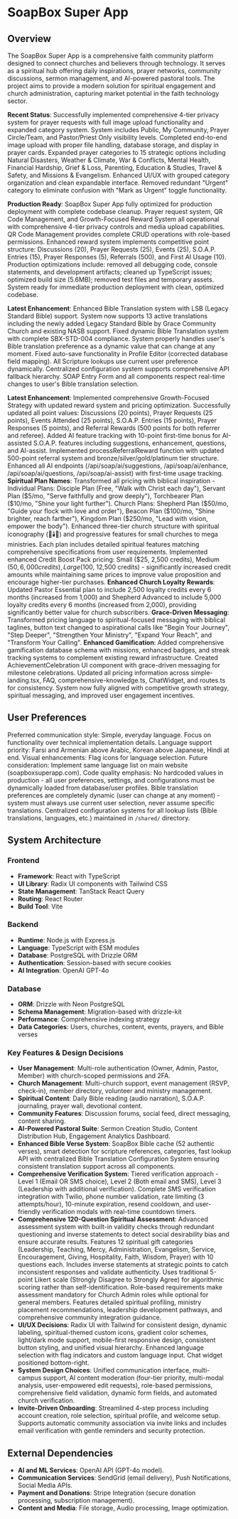 # SoapBox Super App

## Overview
The SoapBox Super App is a comprehensive faith community platform designed to connect churches and believers through technology. It serves as a spiritual hub offering daily inspirations, prayer networks, community discussions, sermon management, and AI-powered pastoral tools. The project aims to provide a modern solution for spiritual engagement and church administration, capturing market potential in the faith technology sector.

**Recent Status**: Successfully implemented comprehensive 4-tier privacy system for prayer requests with full image upload functionality and expanded category system. System includes Public, My Community, Prayer Circle/Team, and Pastor/Priest Only visibility levels. Completed end-to-end image upload with proper file handling, database storage, and display in prayer cards. Expanded prayer categories to 15 strategic options including Natural Disasters, Weather & Climate, War & Conflicts, Mental Health, Financial Hardship, Grief & Loss, Parenting, Education & Studies, Travel & Safety, and Missions & Evangelism. Enhanced UI/UX with grouped category organization and clean expandable interface. Removed redundant "Urgent" category to eliminate confusion with "Mark as Urgent" toggle functionality.

**Production Ready**: SoapBox Super App fully optimized for production deployment with complete codebase cleanup. Prayer request system, QR Code Management, and Growth-Focused Reward System all operational with comprehensive 4-tier privacy controls and media upload capabilities. QR Code Management provides complete CRUD operations with role-based permissions. Enhanced reward system implements competitive point structure: Discussions (20), Prayer Requests (25), Events (25), S.O.A.P. Entries (15), Prayer Responses (5), Referrals (500), and First AI Usage (10). Production optimizations include: removed all debugging code, console statements, and development artifacts; cleaned up TypeScript issues; optimized build size (5.6MB); removed test files and temporary assets. System ready for immediate production deployment with clean, optimized codebase.

**Latest Enhancement**: Enhanced Bible Translation system with LSB (Legacy Standard Bible) support. System now supports 13 active translations including the newly added Legacy Standard Bible by Grace Community Church and existing NASB support. Fixed dynamic Bible Translation system with complete SBX-STD-004 compliance. System properly handles user's Bible translation preference as a dynamic value that can change at any moment. Fixed auto-save functionality in Profile Editor (corrected database field mapping). All Scripture lookups use current user preference dynamically. Centralized configuration system supports comprehensive API fallback hierarchy. SOAP Entry Form and all components respect real-time changes to user's Bible translation selection.

**Latest Enhancement**: Implemented comprehensive Growth-Focused Strategy with updated reward system and pricing optimization. Successfully updated all point values: Discussions (20 points), Prayer Requests (25 points), Events Attended (25 points), S.O.A.P. Entries (15 points), Prayer Responses (5 points), and Referral Rewards (500 points for both referrer and referee). Added AI feature tracking with 10-point first-time bonus for AI-assisted S.O.A.P. features including suggestions, enhancement, questions, and AI-assist. Implemented processReferralReward function with updated 500-point referral system and bronze/silver/gold/platinum tier structure. Enhanced all AI endpoints (/api/soap/ai/suggestions, /api/soap/ai/enhance, /api/soap/ai/questions, /api/soap/ai-assist) with first-time usage tracking. **Spiritual Plan Names**: Transformed all pricing with biblical inspiration - Individual Plans: Disciple Plan (Free, "Walk with Christ each day"), Servant Plan ($5/mo, "Serve faithfully and grow deeply"), Torchbearer Plan ($10/mo, "Shine your light further"). Church Plans: Shepherd Plan ($50/mo, "Guide your flock with love and order"), Beacon Plan ($100/mo, "Shine brighter, reach farther"), Kingdom Plan ($250/mo, "Lead with vision, empower the body"). Enhanced three-tier church structure with spiritual iconography (🐑🕯️👑) and progressive features for small churches to mega ministries. Each plan includes detailed spiritual features matching comprehensive specifications from user requirements. Implemented enhanced Credit Boost Pack pricing: Small ($25, 2,500 credits), Medium ($50, 6,000 credits), Large ($100, 12,500 credits) - significantly increased credit amounts while maintaining same prices to improve value proposition and encourage higher-tier purchases. **Enhanced Church Loyalty Rewards**: Updated Pastor Essential plan to include 2,500 loyalty credits every 6 months (increased from 1,000) and Shepherd Advanced to include 5,000 loyalty credits every 6 months (increased from 2,000), providing significantly better value for church subscribers. **Grace-Driven Messaging**: Transformed pricing language to spiritual-focused messaging with biblical taglines, button text changed to aspirational calls like "Begin Your Journey", "Step Deeper", "Strengthen Your Ministry", "Expand Your Reach", and "Transform Your Calling". **Enhanced Gamification**: Added comprehensive gamification database schema with missions, enhanced badges, and streak tracking systems to complement existing reward infrastructure. Created AchievementCelebration UI component with grace-driven messaging for milestone celebrations. Updated all pricing information across simple-landing.tsx, FAQ, comprehensive-knowledge.ts, ChatWidget, and routes.ts for consistency. System now fully aligned with competitive growth strategy, spiritual messaging, and improved user engagement incentives.

## User Preferences
Preferred communication style: Simple, everyday language.
Focus on functionality over technical implementation details.
Language support priority: Farsi and Armenian above Arabic, Korean above Japanese, Hindi at end.
Visual enhancements: Flag icons for language selection.
Future consideration: Implement same language list on main website (soapboxsuperapp.com).
Code quality emphasis: No hardcoded values in production - all user preferences, settings, and configurations must be dynamically loaded from database/user profiles. Bible translation preferences are completely dynamic (user can change at any moment) - system must always use current user selection, never assume specific translations. Centralized configuration systems for all lookup lists (Bible translations, languages, etc.) maintained in `/shared/` directory.

## System Architecture

### Frontend
- **Framework**: React with TypeScript
- **UI Library**: Radix UI components with Tailwind CSS
- **State Management**: TanStack React Query
- **Routing**: React Router
- **Build Tool**: Vite

### Backend
- **Runtime**: Node.js with Express.js
- **Language**: TypeScript with ESM modules
- **Database**: PostgreSQL with Drizzle ORM
- **Authentication**: Session-based with secure cookies
- **AI Integration**: OpenAI GPT-4o

### Database
- **ORM**: Drizzle with Neon PostgreSQL
- **Schema Management**: Migration-based with drizzle-kit
- **Performance**: Comprehensive indexing strategy
- **Data Categories**: Users, churches, content, events, prayers, and Bible verses

### Key Features & Design Decisions
- **User Management**: Multi-role authentication (Owner, Admin, Pastor, Member) with church-scoped permissions and 2FA.
- **Church Management**: Multi-church support, event management (RSVP, check-in), member directory, volunteer and ministry management.
- **Spiritual Content**: Daily Bible reading (audio narration), S.O.A.P. journaling, prayer wall, devotional content.
- **Community Features**: Discussion forums, social feed, direct messaging, content sharing.
- **AI-Powered Pastoral Suite**: Sermon Creation Studio, Content Distribution Hub, Engagement Analytics Dashboard.
- **Enhanced Bible Verse System**: SoapBox Bible cache (52 authentic verses), smart detection for scripture references, categories, fast lookup API with centralized Bible Translation Configuration System ensuring consistent translation support across all components.
- **Comprehensive Verification System**: Tiered verification approach - Level 1 (Email OR SMS choice), Level 2 (Both email and SMS), Level 3 (Leadership with additional verification). Complete SMS verification integration with Twilio, phone number validation, rate limiting (3 attempts/hour), 10-minute expiration, resend cooldown, and user-friendly verification modals with real-time countdown timers.
- **Comprehensive 120-Question Spiritual Assessment**: Advanced assessment system with built-in validity checks through redundant questioning and inverse statements to detect social desirability bias and ensure accurate results. Features 12 spiritual gift categories (Leadership, Teaching, Mercy, Administration, Evangelism, Service, Encouragement, Giving, Hospitality, Faith, Wisdom, Prayer) with 10 questions each. Includes inverse statements at strategic points to catch inconsistent responses and validate authenticity. Uses traditional 5-point Likert scale (Strongly Disagree to Strongly Agree) for algorithmic scoring rather than self-identification. Role-based requirements make assessment mandatory for Church Admin roles while optional for general members. Features detailed spiritual profiling, ministry placement recommendations, leadership development pathways, and comprehensive community integration guidance.
- **UI/UX Decisions**: Radix UI with Tailwind for consistent design, dynamic labeling, spiritual-themed custom icons, gradient color schemes, light/dark mode support, mobile-first responsive design, consistent button styling, and unified visual hierarchy. Enhanced language selection with flag indicators and custom language input. Chat widget positioned bottom-right.
- **System Design Choices**: Unified communication interface, multi-campus support, AI content moderation (four-tier priority, multi-modal analysis, user-empowered edit requests), role-based permissions, comprehensive field validation, dynamic form fields, and automated church verification.
- **Invite-Driven Onboarding**: Streamlined 4-step process including account creation, role selection, spiritual profile, and welcome setup. Supports automatic community association via invite links and includes email verification with gentle reminders and security protection.

## External Dependencies

- **AI and ML Services**: OpenAI API (GPT-4o model).
- **Communication Services**: SendGrid (email delivery), Push Notifications, Social Media APIs.
- **Payment and Donations**: Stripe Integration (secure donation processing, subscription management).
- **Content and Media**: File storage, Audio processing, Image optimization.
```